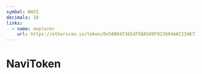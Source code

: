 ```yaml
---
symbol: NAVI
decimals: 18
links:
  - name: explorer
    url: https://etherscan.io/token/0x588047365dF5BA589F923604AAC23d673555c623
---
```


# NaviToken
